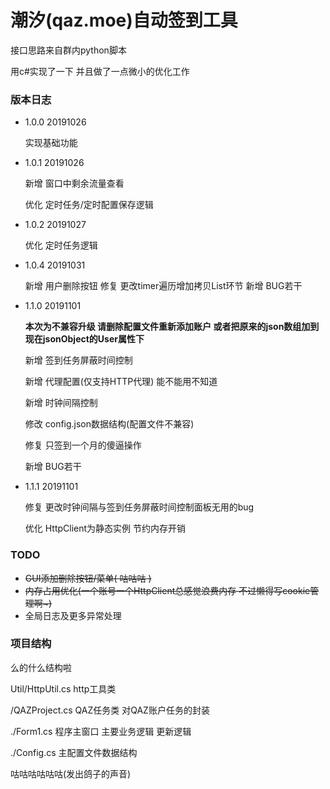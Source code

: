 # 潮汐(qaz.moe)自动签到工具

接口思路来自群内python脚本

用c#实现了一下 并且做了一点微小的优化工作

### 版本日志

- 1.0.0  20191026

  实现基础功能

- 1.0.1 20191026

  新增 窗口中剩余流量查看

  优化 定时任务/定时配置保存逻辑

- 1.0.2 20191027

  优化 定时任务逻辑

- 1.0.4 20191031
  
  新增 用户删除按钮
  修复 更改timer遍历增加拷贝List环节
  新增 BUG若干
  
- 1.1.0 20191101

  **本次为不兼容升级 请删除配置文件重新添加账户 或者把原来的json数组加到现在jsonObject的User属性下**

  新增 签到任务屏蔽时间控制

  新增 代理配置(仅支持HTTP代理) 能不能用不知道

  新增 时钟间隔控制

  修改 config.json数据结构(配置文件不兼容)

  修复 只签到一个月的傻逼操作
  
  新增 BUG若干
  
- 1.1.1 20191101

  修复 更改时钟间隔与签到任务屏蔽时间控制面板无用的bug

  优化 HttpClient为静态实例 节约内存开销

### TODO

- ~~GUI添加删除按钮/菜单( 咕咕咕 )~~
- ~~内存占用优化(一个账号一个HttpClient总感觉浪费内存 不过懒得写cookie管理啊~)~~
- 全局日志及更多异常处理

### 项目结构

么的什么结构啦

Util/HttpUtil.cs http工具类

/QAZProject.cs QAZ任务类 对QAZ账户任务的封装

./Form1.cs 程序主窗口 主要业务逻辑 更新逻辑

./Config.cs 主配置文件数据结构



咕咕咕咕咕咕(发出鸽子的声音)